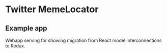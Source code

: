 # Twitter MemeLocator
## Example app
Webapp serving for showing migration from React model interconnections to Redux.
 
